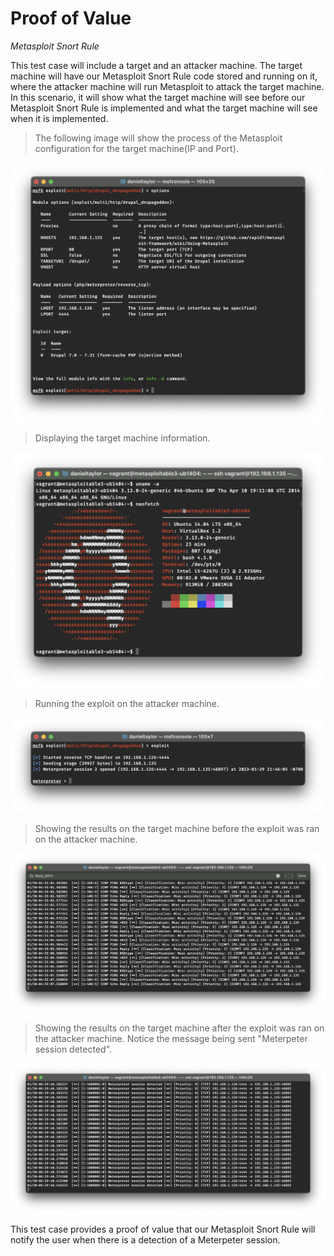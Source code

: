 # Proof of Value
*Metasploit Snort Rule*

This test case will include a target and an attacker machine. The target machine will have our Metasploit Snort Rule code stored and running on it, where the attacker machine will run Metasploit to attack the target machine. In this scenario, it will show what the target machine will see before our Metasploit Snort Rule is implemented and what the target machine will see when it is implemented.

>The following image will show the process of the Metasploit configuration for the target machine(IP and Port).

![metasploit-config](images/Metasploit-config.png)

>Displaying the target machine information.

![metasploit-config](images/target-machine-info.png)

>Running the exploit on the attacker machine.

![metasploit-config](images/running-exploit.png)

>Showing the results on the target machine before the exploit was ran on the attacker machine.

![metasploit-config](images/pre-metasploit-rule.png)

>Showing the results on the target machine after the exploit was ran on the attacker machine. Notice the message being sent "Meterpeter session detected".

![metasploit-config](images/post-metasploit-rule.png)

This test case provides a proof of value that our Metasploit Snort Rule will notify the user when there is a detection of a Meterpeter session.

